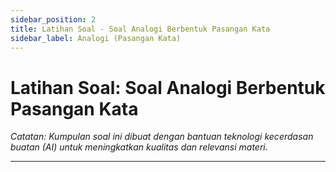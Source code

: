 ```yaml
---
sidebar_position: 2
title: Latihan Soal - Soal Analogi Berbentuk Pasangan Kata
sidebar_label: Analogi (Pasangan Kata)
---
```


# Latihan Soal: Soal Analogi Berbentuk Pasangan Kata
*Catatan: Kumpulan soal ini dibuat dengan bantuan teknologi kecerdasan buatan (AI) untuk meningkatkan kualitas dan relevansi materi.*

---